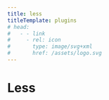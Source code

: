 ```yaml
---
title: less
titleTemplate: plugins
# head:
#   - - link
#     - rel: icon
#       type: image/svg+xml
#       href: /assets/logo.svg
---
```


# Less